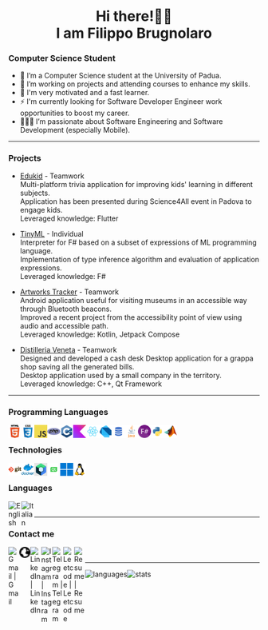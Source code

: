 <h1 align="center">Hi there!👋🏻<br>I am Filippo Brugnolaro</h1>
<h3>Computer Science Student</h3>

- 🌱 I’m a Computer Science student at the University of Padua.
- 🔭 I’m working on projects and attending courses to enhance my skills.
- 📄 I'm very motivated and a fast learner.
- ⚡ I'm currently looking for Software Developer Engineer work opportunities to boost my career.
- 👨🏻‍💻 I’m passionate about Software Engineering and Software Development (especially Mobile).<br>

---

### Projects ###
- [Edukid](https://github.com/filippobrugnolaro/edukid_mpm) - Teamwork<br>
Multi-platform trivia application for improving kids' learning in different subjects.<br>
Application has been presented during Science4All event in Padova to engage kids.<br>
Leveraged knowledge: Flutter

- [TinyML](https://github.com/filippobrugnolaro/TinyML) - Individual<br>
Interpreter for F\# based on a subset of expressions of ML programming language.<br>
Implementation of type inference algorithm and evaluation of application expressions.<br>
Leveraged knowledge: F\#

- [Artworks Tracker](https://github.com/filippobrugnolaro/artworks-tracker-app) - Teamwork<br>
Android application useful for visiting museums in an accessible way through Bluetooth beacons.<br>
Improved a recent project from the accessibility point of view using audio and accessible path.<br>
Leveraged knowledge: Kotlin, Jetpack Compose

- [Distilleria Veneta](https://github.com/filippobrugnolaro/DistilleriaVeneta) - Teamwork<br>
Designed and developed a cash desk Desktop application for a grappa shop saving all the generated bills.<br>
Desktop application used by a small company in the territory.<br>
Leveraged knowledge: C++, Qt Framework<br>

---

### Programming Languages ###
<img align="left" alt="HTML" width="26px" src="https://github.com/github/explore/blob/main/topics/html/html.png"/>
<img align="left" alt="CSS" width="26px" src="https://github.com/github/explore/blob/main/topics/css/css.png"/>
<img align="left" alt="JavaScript" width="26px" src="https://github.com/github/explore/blob/main/topics/javascript/javascript.png"/>
<img align="left" alt="PHP" width="26px" src="https://github.com/github/explore/blob/main/topics/php/php.png"/>
<img align="left" alt="C++" width="26px" src="https://github.com/github/explore/blob/main/topics/cpp/cpp.png"/>
<img align="left" alt="Kotlin" width="26px" src="https://github.com/github/explore/blob/main/topics/kotlin/kotlin.png"/>
<img align="left" alt="React" width="26px" src="https://github.com/github/explore/blob/main/topics/react/react.png"/>
<img align="left" alt="Dart" width="26px" src="https://github.com/github/explore/blob/main/topics/dart/dart.png"/>
<img align="left" alt="SQL" width="26px" src="https://github.com/github/explore/blob/main/topics/sql/sql.png"/>
<img align="left" alt="Java" width="26px" src="https://github.com/github/explore/blob/main/topics/java/java.png"/>
<img align="left" alt="F sharp" width="26px" src="https://github.com/github/explore/blob/main/topics/fsharp/fsharp.png"/>
<img align="left" alt="Python" width="26px" src="https://github.com/github/explore/blob/main/topics/python/python.png"/>
<img align="left" alt="Matlab" width="26px" src="https://github.com/github/explore/blob/main/topics/matlab/matlab.png"/><br>

### Technologies ###
<img align="left" alt="Git" width="26px" src="https://github.com/github/explore/blob/main/topics/git/git.png"/>
<img align="left" alt="QT Framework" width="26px" src="https://github.com/github/explore/blob/main/topics/docker/docker.png"/>
<img align="left" alt="QT Framework" width="26px" src="https://github.com/github/explore/blob/main/topics/jetpack-compose/jetpack-compose.png"/>
<img align="left" alt="QT Framework" width="26px" src="https://github.com/github/explore/blob/main/topics/qt/qt.png"/>
<img align="left" alt="Windows" width="26px" src="https://github.com/github/explore/blob/main/topics/windows/windows.png"/>
<img align="left" alt="Linux" width="26px" src="https://github.com/github/explore/blob/main/topics/linux/linux.png"/><br>

### Languages ###
<img align="left" alt="English" width="26px" src="https://unpkg.com/language-icons/icons/en.svg"/>
<img align="left" alt="Italian" width="26px" src="https://unpkg.com/language-icons/icons/it.svg"/><br>

---

### Contact me ###
[<img align="left" alt="Gmail | Gmail" width="22px" src="https://cdn.jsdelivr.net/npm/simple-icons@v3/icons/gmail.svg"/>][gmail]
[<img align="left" alt="Website | Website" width="22px" src="https://raw.githubusercontent.com/iconic/open-iconic/master/svg/globe.svg"/>][website]
[<img align="left" alt="LinkedIn | LinkedIn" width="22px" src="https://cdn.jsdelivr.net/npm/simple-icons@v3/icons/linkedin.svg"/>][linkedin]
[<img align="left" alt="Instagram | Instagram" width="22px" src="https://cdn.jsdelivr.net/npm/simple-icons@v3/icons/instagram.svg"/>][instagram]
[<img align="left" alt="Telegram | Telegram" width="22px" src="https://cdn.jsdelivr.net/npm/simple-icons@v3/icons/telegram.svg"/>][telegram]
[<img align="left" alt="Leetcode | Leetcode" width="22px" src="https://cdn.jsdelivr.net/npm/simple-icons@v3/icons/leetcode.svg"/>][leetcode]
[<img align="left" alt="Resume | Resume" width="22px" src="https://cdn.jsdelivr.net/npm/simple-icons@v3/icons/letterboxd.svg"/>][resume]<br>

[gmail]: mailto:filippo.brugnolaro.fb@gmail.com
[website]: https://filippobrugnolaro.github.io
[linkedin]: https://www.linkedin.com/in/filippobrugnolaro/
[instagram]: https://www.instagram.com/filippo.brugnolaro
[telegram]: https://t.me/filippo_brugnolaro
[leetcode]: https://leetcode.com/filippobrugnolaro/
[resume]: https://filippobrugnolaro.github.io/resources/brugnolaro_filippo_cv.pdf

---

<img align="left" alt="languages" src="https://github-readme-stats.vercel.app/api/top-langs?username=filippobrugnolaro&show_icons=true&locale=en&layout=compact&theme=dracula"/>
<p>&nbsp;<img align="left" src="https://github-readme-stats.vercel.app/api?username=filippobrugnolaro&show_icons=true&locale=en&theme=dracula" alt="stats"/></p>

